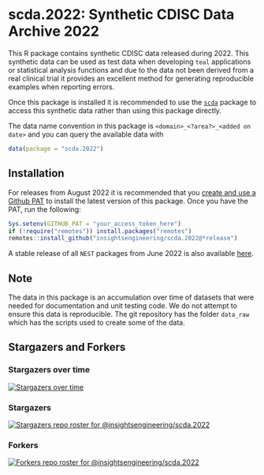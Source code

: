 # scda.2022: Synthetic CDISC Data Archive 2022

This R package contains synthetic CDISC data released during 2022.
This synthetic data can be used as test data when developing `teal` applications or statistical analysis functions and due to the data not been derived from a real clinical trial it provides an excellent method for generating reproducible examples when reporting errors.

Once this package is installed it is recommended to use the [`scda`](https://insightsengineering.github.io/scda) package to access this synthetic data rather than using this package directly.

The data name convention in this package is `<domain>_<?area?>_<added on date>` and you can query the available data with

```r
data(package = "scda.2022")
```

## Installation

For releases from August 2022 it is recommended that you [create and use a Github PAT](https://docs.github.com/en/github/authenticating-to-github/keeping-your-account-and-data-secure/creating-a-personal-access-token) to install the latest version of this package. Once you have the PAT, run the following:

```r
Sys.setenv(GITHUB_PAT = "your_access_token_here")
if (!require("remotes")) install.packages("remotes")
remotes::install_github("insightsengineering/scda.2022@*release")
```

A stable release of all `NEST` packages from June 2022 is also available [here](https://github.com/insightsengineering/depository#readme).

## Note

The data in this package is an accumulation over time of datasets that were needed for documentation and unit testing code. We do not attempt to ensure this data is reproducible. The git repository has the folder `data_raw` which has the scripts used to create some of the data.

## Stargazers and Forkers

### Stargazers over time

[![Stargazers over time](https://starchart.cc/insightsengineering/scda.2022.svg)](https://starchart.cc/insightsengineering/scda.2022)

### Stargazers

[![Stargazers repo roster for @insightsengineering/scda.2022](https://reporoster.com/stars/insightsengineering/scda.2022)](https://github.com/insightsengineering/scda.2022/stargazers)

### Forkers

[![Forkers repo roster for @insightsengineering/scda.2022](https://reporoster.com/forks/insightsengineering/scda.2022)](https://github.com/insightsengineering/scda.2022/network/members)
